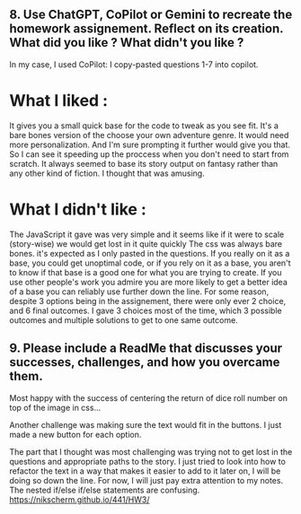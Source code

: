 

## 8. Use ChatGPT, CoPilot or Gemini to recreate the homework assignement. Reflect on its creation. What did you like ? What didn't you like ?

In my case, I used CoPilot:
I copy-pasted questions 1-7 into copilot.

# What I liked :
It gives you a small quick base for the code to tweak as you see fit. It's a bare bones version of the choose your own adventure genre. It would need more personalization. And I'm sure prompting it further would give you that.
So I can see it speeding up the proccess when you don't need to start from scratch.
It always seemed to base its story output on fantasy rather than any other kind of fiction. I thought that was amusing.

# What I didn't like :
The JavaScript it gave was very simple and it seems like if it were to scale (story-wise) we would get lost in it quite quickly
The css was always bare bones. it's expected as I only pasted in the questions.
If you really on it as a base, you could get unoptimal code, or if you rely on it as a base, you aren't to know if that base is a good one for what you are trying to create. If you use other people's work you admire you are more likely to get a better idea of a base you can reliably use further down the line.
For some reason, despite 3 options being in the assignement, there were only ever 2 choice, and 6 final outcomes. I gave 3 choices most of the time, which 3 possible outcomes and multiple solutions to get to one same outcome.

## 9. Please include a ReadMe that discusses your successes, challenges, and how you overcame them.
Most happy with the success of centering the return of dice roll number on top of the image in css...

Another challenge was making sure the text would fit in the buttons. I just made a new button for each option.

The part that I thought was most challenging was trying not to get lost in the questions and appropriate paths to the story.
I just tried to look into how to refactor the text in a way that makes it easier to add to it later on, I will be doing so down the line. For now, I will just pay extra attention to my notes. The nested if/else if/else statements are confusing.
https://nikscherm.github.io/441/HW3/